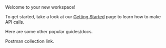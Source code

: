 Welcome to your new workspace!


To get started, take a look at our [Getting Started](?path=docs/getting-started/before-you-start.md#register-on-fiserv-developer-studio) page to learn how to make API calls.

Here are some other popular guides/docs.

Postman collection link.
